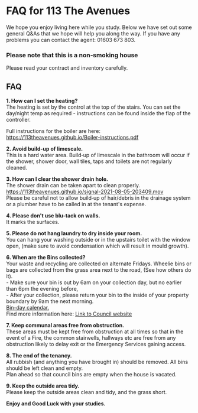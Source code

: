 <html>
<head>
<title>Information and FAQ for 113 The Avenues</title>
<meta charset="UTF-8">
<meta name="description" content="rules">
<meta name="keywords" content="rules">
<meta name="author" content="113 The Avenues">
<meta name="viewport" content="width=device-width, initial-scale=1.0">
<link rel="stylesheet" href="style.css">
<link href="https://fonts.googleapis.com/css2?family=Inter:wght@100;200;300;400;500;600;700;800;900&display=swap" rel="stylesheet"> 
<link href="https://fonts.googleapis.com/css2?family=EB+Garamond&display=swap" rel="stylesheet"> 
</head>
<body>


<h1>FAQ for 113 The Avenues</h1>
<p>We hope you enjoy living here while you study.
Below we have set out some general Q&As that we hope will help you along the way. If you have any problems you can contact the agent: 01603 673 803.</p>

<h3>Please note that this is a non&#8209;smoking house</h3>
<p>Please read your contract and inventory carefully.</p>

<h2>FAQ</h2>

<p><b>1. How can I set the heating?</b><br>
The heating is set by the control at the top of the stairs. You can set the day/night temp as required - instructions can be found inside the flap of the controller.</p>

<p>Full instructions for the boiler are here:<br>
<a href="https://113theavenues.github.io/Boiler-instructions.pdf">https://113theavenues.github.io/Boiler-instructions.pdf</a></p>

<p><b>2. Avoid build-up of limescale.</b><br>
  This is a hard water area. Build&#8209;up of limescale in the bathroom will occur if the shower, shower door, wall tiles, taps and toilets are not regularly cleaned.<p>

<p><b>3. How can I clear the shower drain hole.</b><br>
The shower drain can be taken apart to clean properly. <br>
<a href="https://113theavenues.github.io/signal-2021-08-05-203409.mov">https://113theavenues.github.io/signal-2021-08-05-203409.mov</a><br>
Please be careful not to allow build&#8209;up of hair/debris in the drainage system or a plumber have to be called in at the tenant's expense.</p>

<p><b>4. Please don't use blu&#8209;tack on walls.</b><br>
It marks the surfaces.</p>

<p><b>5. Please do not hang laundry to dry inside your room.</b><br>
You can hang your washing outside or in the upstairs toilet with the window open, (make sure to avoid condensation which will result in mould growth).</p>

<p><b>6. When are the Bins collected?</b><br>
Your waste and recycling are collected on alternate Fridays.
Wheelie bins or bags are collected from the grass area next to the road, (See how others do it).<br>
- Make sure your bin is out by 6am on your collection day, but no earlier than 6pm the evening before,<br>
- After your collection, please return your bin to the inside of your property boundary by 9am the next morning.<br>
<a href="https://113theavenues.github.io/calendar.pdf">Bin-day calendar.</a><br>
Find more information here:
<a href="https://maps.norwich.gov.uk/mynorwich/index.html">Link to Council website</a></p>

<p><b>7. Keep communal areas free from obstruction.</b><br>
These areas must be kept free from obstruction at all times so that in the event of a Fire, the common stairwells, hallways etc are free from any obstruction likely to delay exit or the Emergency Services gaining access.</p>

<p><b>8. The end of the tenancy.</b><br>
All rubbish (and anything you have brought in) should be removed. All bins should be left clean and empty.<br>Plan ahead so that council bins are empty when the house is vacated.</p>

<p><b>9. Keep the outside area tidy.</b><br>
Please keep the outside areas clean and tidy, and the grass short.</p>

<p><b>Enjoy and Good Luck with your studies.</b></p>
  
  
  </body>
</html> 
